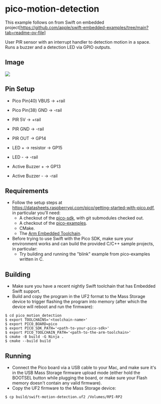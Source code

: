 # pico-motion-detection
This example follows on from Swift on embedded project[https://github.com/apple/swift-embedded-examples/tree/main?tab=readme-ov-file]

User PIR sensor with an interrupt handler to detection motion in a space. Runs a buzzer and a detection LED via GPIO outputs.

## Image
<img src="https://github.com/user-attachments/assets/36a9f233-5fd0-42ea-8020-dd6e2ece1eca">


## Pin Setup 
- Pico Pin(40) VBUS -> +rail
- Pico Pin(38) GND -> -rail

- PIR 5V -> +rail
- PIR GND -> -rail
- PIR OUT -> GP14

- LED + -> resistor -> GP15
- LED - -> -rail

- Active Buzzer + -> GP13
- Active Buzzer - -> -rail

## Requirements

- Follow the setup steps at https://datasheets.raspberrypi.com/pico/getting-started-with-pico.pdf, in particular you'll need:
  - A checkout of the [pico-sdk](https://github.com/raspberrypi/pico-sdk.git), with git submodules checked out.
  - A checkout of the [pico-examples](https://github.com/raspberrypi/pico-examples.git).
  - CMake.
  - The [Arm Embedded Toolchain](https://developer.arm.com/downloads/-/arm-gnu-toolchain-downloads).
- Before trying to use Swift with the Pico SDK, make sure your environment works and can build the provided C/C++ sample projects, in particular:
  - Try building and running the "blink" example from pico-examples written in C.


## Building

- Make sure you have a recent nightly Swift toolchain that has Embedded Swift support.
- Build and copy the program in the UF2 format to the Mass Storage device to trigger flashing the program into memory (after which the device will reboot and run the firmware):
``` console
$ cd pico_motion_detection
$ export TOOLCHAINS='<toolchain-name>'
$ export PICO_BOARD=pico
$ export PICO_SDK_PATH='<path-to-your-pico-sdk>'
$ export PICO_TOOLCHAIN_PATH='<path-to-the-arm-toolchain>'
$ cmake -B build -G Ninja .
$ cmake --build build
```

## Running

- Connect the Pico board via a USB cable to your Mac, and make sure it's in the USB Mass Storage firmware upload mode (either hold the BOOTSEL button while plugging the board, or make sure your Flash memory doesn't contain any valid firmware).
- Copy the UF2 firmware to the Mass Storage device:

```console
$ cp build/swift-motion-detection.uf2 /Volumes/RPI-RP2
```
